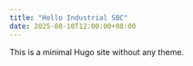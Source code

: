 ```yaml
---
title: "Hello Industrial SBC"
date: 2025-08-10T12:00:00+08:00
---
```

This is a minimal Hugo site without any theme.